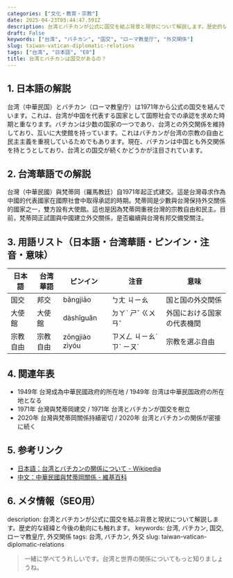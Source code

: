 ```yaml
---
categories: ["文化・教育・宗教"]
date: 2025-04-23T05:44:47.591Z
description: 台湾とバチカンが公式に国交を結ぶ背景と現状について解説します。歴史的な経緯と今後の動向にも触れます。
draft: False
keywords: ["台湾", "バチカン", "国交", "ローマ教皇庁", "外交関係"]
slug: taiwan-vatican-diplomatic-relations
tags: ["台湾", "日本語", "E8"]
title: 台湾とバチカンは国交があるの？
---
```




## 1. 日本語の解説
台湾（中華民国）とバチカン（ローマ教皇庁）は1971年から公式の国交を結んでいます。これは、台湾が中国を代表する国家として国際社会での承認を求めた時期と重なります。バチカンは少数の国家の一つであり、台湾との外交関係を維持しており、互いに大使館を持っています。これはバチカンが台湾の宗教の自由と民主主義を重視しているためでもあります。現在、バチカンは中国とも外交関係を持とうとしており、台湾との国交が続くかどうかが注目されています。

## 2. 台湾華語での解説  
台灣（中華民國）與梵蒂岡（羅馬教廷）自1971年起正式建交。這是台灣尋求作為中國的代表國家在國際社會中取得承認的時期。梵蒂岡是少數與台灣保持外交關係的國家之一，雙方設有大使館。這也是因為梵蒂岡重視台灣的宗教自由和民主。目前，梵蒂岡正試圖與中國建立外交關係，是否繼續與台灣有邦交備受關注。

## 3. 用語リスト（日本語・台湾華語・ピンイン・注音・意味）
| 日本語     | 台湾華語    | ピンイン        | 注音       | 意味                           |
|------------|-------------|----------------|------------|--------------------------------|
| 国交       | 邦交        | bāngjiāo       | ㄅㄤ ㄐㄧㄠ | 国と国の外交関係               |
| 大使館     | 大使館      | dàshǐguǎn      | ㄉㄚˋ ㄕˇ ㄍㄨㄢˇ | 外国における国家の代表機関     |
| 宗教自由   | 宗教自由    | zōngjiào zìyóu | ㄗㄨㄥ ㄐㄧㄠˋ ㄗˋ ㄧㄡˊ | 宗教を選ぶ自由               |

## 4. 関連年表
- 1949年 台灣成為中華民國政府的所在地 / 1949年 台湾は中華民国政府の所在地となる
- 1971年 台灣與梵蒂岡建交 / 1971年 台湾とバチカンが国交を樹立
- 2020年 台灣與梵蒂岡關係持續密切 / 2020年 台湾とバチカンの関係が密接に続く

## 5. 参考リンク  
- [日本語：台湾とバチカンの関係について - Wikipedia](https://ja.wikipedia.org/wiki/台湾バチカン関係)
- [中文：中華民國與梵蒂岡關係 - 維基百科](https://zh.wikipedia.org/wiki/%E4%B8%AD%E8%8F%AF%E6%B0%91%E5%9C%8B%E8%88%87%E6%A2%B5%E8%92%82%E5%B2%A1%E9%97%9C%E4%BF%82)

## 6. メタ情報（SEO用） 
description: 台湾とバチカンが公式に国交を結ぶ背景と現状について解説します。歴史的な経緯と今後の動向にも触れます。
keywords: 台湾, バチカン, 国交, ローマ教皇庁, 外交関係
tags: 台湾, バチカン, 外交
slug: taiwan-vatican-diplomatic-relations

> 一緒に学べてうれしいです。台湾と世界の関係についてもっと知りましょうね。
